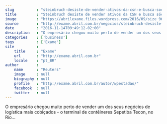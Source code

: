 ```yaml
---
slug          : "steinbruch-desiste-de-vender-ativos-da-csn-e-busca-socio"
title         : "Steinbruch desiste de vender ativos da CSN e busca sócio"
image         : "https://abrilexame.files.wordpress.com/2016/09/size_960_16_9_benjamin-steinbruch-da-csn10.jpg?quality=70&strip=all&w=960"
source        : "http://exame.abril.com.br/negocios/steinbruch-desiste-de-vender-ativos-da-csn-e-busca-socio/"
date          : "2016-11-14T09:49:12-02:00"
description   : "O empresário chegou muito perto de vender um dos seus negócios de logística mais cobiçados - o terminal de contêineres Sepetiba Tecon, no Rio..."
categories    : ['business']
tags          : ['Exame']
site          :
    title     : "Exame"
    url       : "http://exame.abril.com.br"
    locale    : "pt_BR"
author        :
    name      : "Reuters"
    image     : null
    biography : null
    profile   : "http://exame.abril.com.br/autor/wpestadao/"
    facebook  : null
    twitter   : null
---
```


O empresário chegou muito perto de vender um dos seus negócios de logística mais cobiçados - o terminal de contêineres Sepetiba Tecon, no Rio...
